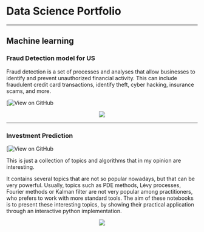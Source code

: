 # Data Science Portfolio
---
## Machine learning

### Fraud Detection model for US 

Fraud detection is a set of processes and analyses that allow businesses to identify and prevent unauthorized financial activity. This can include fraudulent credit card transactions, identify theft, cyber hacking, insurance scams, and more.

[![View on GitHub](https://github.com/ravikantydv/FreelancingProjects/blob/39bef55407121f0ff7c4454672a3e256882c72e1/Fraud_model_for_US_.ipynb)

<center><img src="C:\Users\hp\Downloads\OIP (1).jpeg"/></center>

---
### Investment Prediction

[![View on GitHub](https://github.com/ravikantydv/Projects-during-Internships/blob/7d6e5033f83505bc21926967b94b98eb064ce3e0/Investment%20prediction%20.ipynb)

This is just a collection of topics and algorithms that in my opinion are interesting.

It contains several topics that are not so popular nowadays, but that can be very powerful. Usually, topics such as PDE methods, Lévy processes, Fourier methods or Kalman filter are not very popular among practitioners, who prefers to work with more standard tools.
The aim of these notebooks is to present these interesting topics, by showing their practical application through an interactive python implementation.

<center><img src="C:\Users\hp\Downloads\OIP (2).jpeg"/></center>





